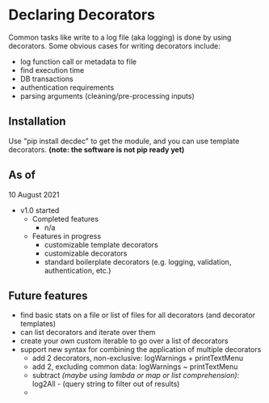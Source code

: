# Declaring Decorators

Common tasks like write to a log file (aka logging) is done by using decorators. Some obvious cases for writing
decorators include:

* log function call or metadata to file
* find execution time
* DB transactions
* authentication requirements
* parsing arguments (cleaning/pre-processing inputs)

## Installation

Use "pip install decdec" to get the module, and you can use template decorators.
**(note: the software is not pip ready yet)**

## As of
10 August 2021
 * v1.0 started
   * Completed features
     * n/a
   * Features in progress
     * customizable template decorators
     * customizable decorators
     * standard boilerplate decorators (e.g. logging, validation, authentication, etc.)

## Future features
 * find basic stats on a file or list of files for all decorators (and decorator templates)
 * can list decorators and iterate over them
 * create your own custom iterable to go over a list of decorators
 * support new syntax for combining the application of multiple decorators
   * add 2 decorators, non-exclusive: logWarnings + printTextMenu
   * add 2, excluding common data:  logWarnings ~ printTextMenu
   * subtract _(maybe using lambda or map or list comprehension)_: log2All - (query string to filter out of results)
   * 